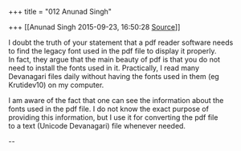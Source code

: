 +++
title = "012 Anunad Singh"

+++
[[Anunad Singh	2015-09-23, 16:50:28 [Source](https://groups.google.com/g/samskrita/c/hWlx5Lp2Gkc)]]



I doubt the truth of your statement that a pdf reader software needs  
to find the legacy font used in the pdf file to display it properly.  
In fact, they argue that the main beauty of pdf is that you do not  
need to install the fonts used in it. Practically, I read many  
Devanagari files daily without having the fonts used in them (eg  
Krutidev10) on my computer.  
  
I am aware of the fact that one can see the information about the  
fonts used in the pdf file. I do not know the exact purpose of  
providing this information, but I use it for converting the pdf file  
to a text (Unicode Devanagari) file whenever needed.  
  
--  

